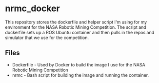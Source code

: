 # nrmc_docker

This repository stores the dockerfile and helper script I'm using for my environment for the NASA Robotic Mining Competition. The script and dockerfile sets up a ROS Ubuntu container and then pulls in the repos and simulator that we use for the competition.

## Files
- Dockerfile - Used by Docker to build the image I use for the NASA Robotic Mining Competition
- nrmc - Bash script for building the image and running the container.
